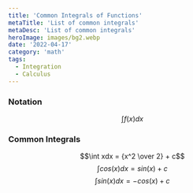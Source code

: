 ```yaml
---
title: 'Common Integrals of Functions'
metaTitle: 'List of common integrals'
metaDesc: 'List of common integrals'
heroImage: images/bg2.webp
date: '2022-04-17'
category: 'math'
tags:
  - Integration
  - Calculus
---
```


### Notation
$$\int f(x) dx $$
### Common Integrals
$$\int xdx = {x^2 \over 2} + c$$
$$\int cos(x)dx = sin(x) + c$$
$$\int sin(x)dx = -cos(x) + c$$
